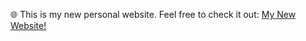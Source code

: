 <p>
 🌐 This is my new personal website. Feel free to check it out:  
  <a href="https://sites.google.com/view/shirmohammad-tavangarii/home/" target="_blank"[>My New Website!
</p>

